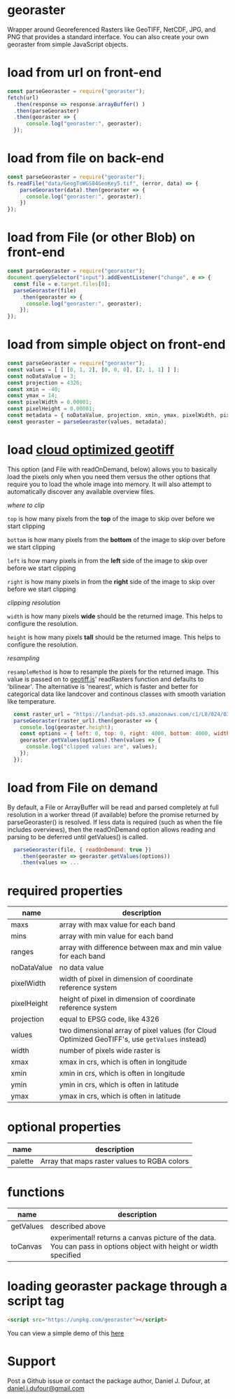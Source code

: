 # georaster
Wrapper around Georeferenced Rasters like GeoTIFF, NetCDF, JPG, and PNG that provides a standard interface.  You can also create your own georaster from simple JavaScript objects.

# load from url on front-end
```javascript
const parseGeoraster = require("georaster");
fetch(url)
  .then(response => response.arrayBuffer() )
  .then(parseGeoraster)
  .then(georaster => {
      console.log("georaster:", georaster);
  });
```

# load from file on back-end
```javascript
const parseGeoraster = require("georaster");
fs.readFile("data/GeogToWGS84GeoKey5.tif", (error, data) => {
    parseGeoraster(data).then(georaster => {
      console.log("georaster:", georaster);
    })
});
```

# load from File (or other Blob) on front-end
```javascript
const parseGeoraster = require("georaster");
document.querySelector("input").addEventListener("change", e => {
  const file = e.target.files[0];
  parseGeoraster(file)
    .then(georaster => {
      console.log("georaster:", georaster);
    });
});
```

# load from simple object on front-end
```javascript
const parseGeoraster = require("georaster");
const values = [ [ [0, 1, 2], [0, 0, 0], [2, 1, 1] ] ];
const noDataValue = 3;
const projection = 4326;
const xmin = -40;
const ymax = 14;
const pixelWidth = 0.00001;
const pixelHeight = 0.00001;
const metadata = { noDataValue, projection, xmin, ymax, pixelWidth, pixelHeight };
const georaster = parseGeoraster(values, metadata);
```

# load [cloud optimized geotiff](https://www.cogeo.org/)
This option (and File with readOnDemand, below) allows you to basically
load the pixels only when you need them versus the other options
that require you to load the whole image into memory.  It will also attempt to automatically discover any available overview files.

*where to clip*

`top` is how many pixels from the **top** of the image to skip over before we start clipping

`bottom` is how many pixels from the **bottom** of the image to skip over before we start clipping

`left` is how many pixels in from the **left** side of the image to skip over before we start clipping

`right` is how many pixels in from the **right** side of the image to skip over before we start clipping


*clipping resolution*

`width` is how many pixels **wide** should be the returned image.  This helps to configure the resolution.

`height` is how many pixels **tall** should be the returned image.  This helps to configure the resolution.

*resampling*

`resampleMethod` is how to resample the pixels for the returned image.  This value is passed on to [geotiff.js](https://github.com/geotiffjs/geotiff.js)' readRasters function and defaults to 'bilinear'.  The alternative is 'nearest', which is faster and better for categorical data like landcover and continous classes with smooth variation like temperature.

```javascript
  const raster_url = "https://landsat-pds.s3.amazonaws.com/c1/L8/024/030/LC08_L1TP_024030_20180723_20180731_01_T1/LC08_L1TP_024030_20180723_20180731_01_T1_B1.TIF";
  parseGeoraster(raster_url).then(georaster => {
    console.log(georaster.height);
    const options = { left: 0, top: 0, right: 4000, bottom: 4000, width: 10, height: 10 };
    georaster.getValues(options).then(values => {
      console.log("clipped values are", values);
    });
  });
```

# load from File on demand
By default, a File or ArrayBuffer will be read and parsed completely
at full resolution in a worker thread (if available) before
the promise returned by parseGeoraster() is resolved.
If less data is required (such as when the file includes overviews),
then the readOnDemand option allows reading and parsing to be deferred
until getValues() is called.
```javascript
  parseGeoraster(file, { readOnDemand: true })
    .then(georaster => georaster.getValues(options))
    .then(values => ...
```

# required properties
| name | description |
| ---- | ----------- |
| maxs | array with max value for each band |
| mins | array with min value for each band |
| ranges | array with difference between max and min value for each band |
| noDataValue | no data value |
| pixelWidth | width of pixel in dimension of coordinate reference system |
| pixelHeight | height of pixel in dimension of coordinate reference system |
| projection | equal to EPSG code, like 4326 |
| values | two dimensional array of pixel values (for Cloud Optimized GeoTIFF's, use `getValues` instead)  |
| width | number of pixels wide raster is |
| xmax | xmax in crs, which is often in longitude |
| xmin | xmin in crs, which is often in longitude |
| ymin | ymin in crs, which is often in latitude |
| ymax | ymax in crs, which is often in latitude |

# optional properties
| name | description |
| ---- | ----------- |
| palette | Array that maps raster values to RGBA colors |

# functions
| name | description |
| ---- | ----------- |
| getValues | described above |
| toCanvas | experimental! returns a canvas picture of the data.  You can pass in options object with height or width specified |

# loading georaster package through a script tag
```html
<script src="https://unpkg.com/georaster"></script>
```
You can view a simple demo of this [here](https://geotiff.github.io/georaster/test/)

# Support
Post a Github issue or contact the package author, Daniel J. Dufour, at daniel.j.dufour@gmail.com
